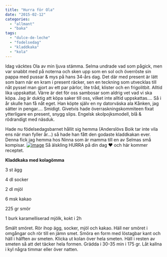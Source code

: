 ```yaml
---
title: "Hurra för Ola"
date: "2015-02-12"
categories: 
  - "allmant"
  - "baka"
tags: 
  - "dulce-de-leche"
  - "fodelsedag"
  - "kladdkaka"
  - "kola"
---
```


Idag väcktes Ola av min ljuva stämma. Selma undrade vad som pågick, men var snabbt med på noterna och sken upp som en sol och överröste sin pappa med pussar & mys på hans 34-års dag. Det där med present är lätt som barn när en kram i present räcker, sen en teckning som utvecklas till nåt pyssel man gjort av ett par pärlor, lite tråd, klister och en frigolitbit. Alltid lika uppskattat. Värre är det för oss sambosar som aldrig vet vad vi ska köpa. Jag är duktig att köpa saker till oss, vilket inte alltid uppskattas.... Så i år skulle han få nåt eget. Han köpte själv en ny datorväska ala Kånken, jag sätter in pengar.... Smidigt. Givetvis hade överraskningskommiteen fixat ytterligare en present, snygg slips. Engelsk skolpojksmodell, blå & rödrandigt med näsduk.

Hade nu födelsedagsbarnet hållit sig hemma (Anderslövs Boik tar inte vila ens när man fyller år...) så hade han fått den godaste kladdkakan ever. Denna fick jag hemma hos Ninna som är mamma till en av Selmas små kompisar. [![image](images/image8-e1424334253426-768x1024.jpg)](http://import.local/wp-content/uploads/2015/02/image8.jpg) Så älskling HURRA på din dag ❤️ och här kommer receptet.

**Kladdkaka med kolagömma**

3 st ägg

4 dl socker

2 dl mjöl

6 msk kakao

225 gr smör

1 burk karamelliserad mjölk, kokt i 2h

Smält smöret. Rör ihop ägg, socker, mjöl och kakao. Häll ner smöret i omgångar och rör till en jämn smet. Smöra en form med löstagbar kant och häll i hälften av smeten. Klicka ut kolan över hela smeten. Häll i resten av smeten så att det täcker hela formen. Grädda i 30-35 min i 175 gr. Låt kallna i kyl några timmar eller över natten.
